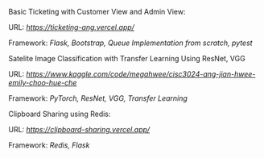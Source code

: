 Basic Ticketing with Customer View and Admin View: 

URL: *https://ticketing-ang.vercel.app/*

Framework: *Flask, Bootstrap, Queue Implementation from scratch, pytest*

Satelite Image Classification with Transfer Learning Using ResNet, VGG

URL: *https://www.kaggle.com/code/megahwee/cisc3024-ang-jian-hwee-emily-choo-hue-che*

Framework: *PyTorch, ResNet, VGG, Transfer Learning*

Clipboard Sharing using Redis: 

URL: *https://clipboard-sharing.vercel.app/*

Framework: *Redis, Flask*